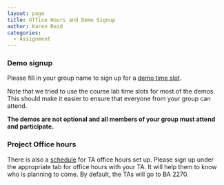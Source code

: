 ```yaml
---
layout: page
title: Office Hours and Demo Signup
author: Karen Reid
categories:
  - Assignment
---
```


### Demo signup
Please fill in your group name to sign up for a [demo time slot](https://docs.google.com/spreadsheets/d/1AFmuilXFrkzx697kKci5hECJKAh1xQ4jgPB9hYjrPwc/edit#gid=0).

Note that we tried to use the course lab time slots for most of the demos.  This should make it easier to ensure that everyone from your group can attend.

**The demos are not optional and all members of your group must attend and participate.**

### Project Office hours

There is also a [schedule](https://docs.google.com/spreadsheets/d/1ZIwgBjx4t7mBz3AqPD28Z9qHfLGb-PbzQNAmScTbHbU/edit#gid=172253725) for TA office hours set up.  Please sign up under the appropriate tab for office hours with your TA.  It will help them to know who is planning to come.  By default, the TAs will go to BA 2270.
